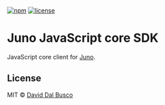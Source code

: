 [![npm][npm-badge]][npm-badge-url]
[![license][npm-license]][npm-license-url]

[npm-badge]: https://img.shields.io/npm/v/@junobuild/core
[npm-badge-url]: https://www.npmjs.com/package/@junobuild/core
[npm-license]: https://img.shields.io/npm/l/@junobuild/core
[npm-license-url]: https://github.com/deckgo/junobuild/blob/main/webcomponents/core/LICENSE

# Juno JavaScript core SDK

JavaScript core client for [Juno].

## License

MIT © [David Dal Busco](mailto:david.dalbusco@outlook.com)

[juno]: https://juno.build